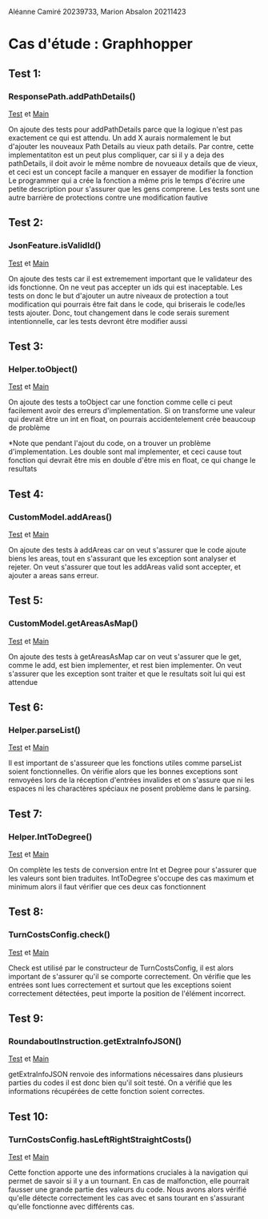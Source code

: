 Aléanne Camiré 20239733,
Marion Absalon 20211423

# Cas d'étude : Graphhopper

## Test 1:
### ResponsePath.addPathDetails()

[Test](./web-api/src/test/java/com/graphhopper/ResponsePathTest.java) et 
[Main](./web-api/src/main/java/com/graphhopper/ResponsePath.java)

On ajoute des tests pour addPathDetails parce que la logique n'est pas exactement ce qui est attendu. Un add X aurais normalement le but d'ajouter les nouveaux Path Details au vieux path details. 
Par contre, cette implementatiton est un peut plus compliquer, car si il y a deja des pathDetails, il doit avoir le même nombre de novueaux details que de vieux, et ceci est un concept facile a manquer en essayer de modifier la fonction
Le programmer qui a crée la fonction a même pris le temps d'écrire une petite description pour s'assurer que les gens comprene. Les tests sont une autre barrière de protections contre une modification fautive

## Test 2:
### JsonFeature.isValidId()

[Test](./web-api/src/test/java/com/graphhopper/util/JsonFeatureTest.java) et
[Main](./web-api/src/main/java/com/graphhopper/util/JsonFeature.java)

On ajoute des tests car il est extremement important que le validateur des ids fonctionne. On ne veut pas accepter un ids qui est inaceptable.
Les tests on donc le but d'ajouter un autre niveaux de protection a tout modification qui pourrais être fait dans le code, qui briserais le code/les tests ajouter.
Donc, tout changement dans le code serais surement intentionnelle, car les tests devront être modifier aussi

## Test 3:
### Helper.toObject()

[Test](./web-api/src/test/java/com/graphhopper/util/HelperTest.java) et
[Main](./web-api/src/main/java/com/graphhopper/util/Helper.java)

On ajoute des tests a toObject car une fonction comme celle ci peut facilement avoir des erreurs d'implementation. Si on transforme une valeur qui devrait être un int en float, on pourrais accidentelement crée beaucoup de problème

*Note que pendant l'ajout du code, on a trouver un problème d'implementation. Les double sont mal implementer, et ceci cause tout fonction qui devrait être mis en double d'être mis en float, ce qui change le resultats

## Test 4:
### CustomModel.addAreas()
[Test](./web-api/src/test/java/com/graphhopper/util/CustomModelTest.java) et
[Main](./web-api/src/main/java/com/graphhopper/util/CustomModel.java)

On ajoute des tests à addAreas car on veut s'assurer que le code ajoute biens les areas, tout en s'assurant que les exception sont analyser et rejeter.
On veut s'assurer que tout les addAreas valid sont accepter, et ajouter a areas sans erreur.

## Test 5:
### CustomModel.getAreasAsMap()
[Test](./web-api/src/test/java/com/graphhopper/util/CustomModelTest.java) et
[Main](./web-api/src/main/java/com/graphhopper/util/CustomModel.java)

On ajoute des tests à getAreasAsMap car on veut s'assurer que le get, comme le add, est bien implementer, et rest bien implementer. 
On veut s'assurer que les exception sont traiter et que le resultats soit lui qui est attendue

## Test 6:
### Helper.parseList()
[Test](./web-api/src/test/java/com/graphhopper/util/HelperTest.java) et
[Main](./web-api/src/main/java/com/graphhopper/util/Helper.java)

Il est important de s'assureer que les fonctions utiles comme parseList soient fonctionnelles. On vérifie alors que les
bonnes exceptions sont renvoyées lors de la réception d'entrées invalides et on s'assure que ni les espaces ni les charactères
spéciaux ne posent problème dans le parsing.

## Test 7:
### Helper.IntToDegree()
[Test](./web-api/src/test/java/com/graphhopper/util/HelperTest.java) et
[Main](./web-api/src/main/java/com/graphhopper/util/Helper.java)

On complète les tests de conversion entre Int et Degree pour s'assurer que les valeurs sont bien traduites. IntToDegree
s'occupe des cas maximum et minimum alors il faut vérifier que ces deux cas fonctionnent

## Test 8:
### TurnCostsConfig.check()
[Test](./web-api/src/test/java/com/graphhopper/util/TurnCostsConfig.java) et
[Main](./web-api/src/main/java/com/graphhopper/util/TurnCostsConfig.java)

Check est utilisé par le constructeur de TurnCostsConfig, il est alors important de s'assurer qu'il se comporte correctement.
On vérifie que les entrées sont lues correctement et surtout que les exceptions soient correctement détectées, peut importe la position
de l'élément incorrect.

## Test 9:
### RoundaboutInstruction.getExtraInfoJSON()
[Test](./web-api/src/test/java/com/graphhopper/util/RoundAboutInstruction.java) et
[Main](./web-api/src/main/java/com/graphhopper/util/RoundAboutInstruction.java)

getExtraInfoJSON renvoie des informations nécessaires dans plusieurs parties du codes il est donc bien qu'il soit testé. On a vérifié que les informations récupérées de cette fonction soient correctes.

## Test 10:
### TurnCostsConfig.hasLeftRightStraightCosts()
[Test](./web-api/src/test/java/com/graphhopper/util/TurnCostsConfig.java) et
[Main](./web-api/src/main/java/com/graphhopper/util/TurnCostsConfig.java)

Cette fonction apporte une des informations cruciales à la navigation qui permet de savoir si il y a un tournant. En cas de malfonction, elle pourrait fausser une grande partie des valeurs du code. Nous avons alors vérifié qu'elle détecte correctement les cas avec et sans tourant en s'assurant qu'elle fonctionne avec différents cas.

 





